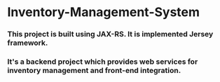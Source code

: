 # Inventory-Management-System
### This project is built using JAX-RS. It is implemented Jersey framework.
### It's a backend project which provides web services for inventory management and front-end integration.
